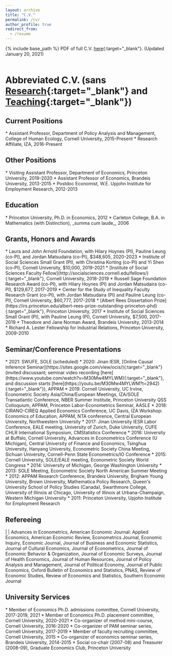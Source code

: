 ```yaml
---
layout: archive
title: "C.V."
permalink: /cv/
author_profile: true
redirect_from:
  - /resume
---
```


{% include base_path %}
PDF of full C.V. [here](https://peizhuan.github.io/cv_files/CV_ZhuanPei.pdf){:target="_blank"}. (Updated January 20, 2021)<br>
<br>

Abbreviated C.V. (sans [Research](https://peizhuan.github.io/research/){:target="_blank"} and [Teaching](https://peizhuan.github.io/teaching/){:target="_blank"})
======

<h2>Current Positions</h2>
* Assistant Professor, Department of Policy Analysis and Management, College of Human Ecology, Cornell University, 2015-Present
* Research Affiliate, IZA, 2016-Present

<h2>Other Positions</h2>
* Visiting Assistant Professor, Department of Economics, Princeton University, 2019-2020
* Assistant Professor of Economics, Brandeis University, 2013-2015
* Postdoc Economist, W.E. Upjohn Institute for Employment Research, 2012-2013

<h2>Education</h2>
* Princeton University, Ph.D. in Economics, 2012
* Carleton College, B.A. in Mathematics (with Distinction), _summa cum laude_, 2006

<h2>Grants, Honors and Awards</h2>
* Laura and John Arnold Foundation, with Hilary Hoynes (PI), Pauline Leung (co-PI), and Jordan Matsudaira (co-PI), $348,605, 2020-2023
* Institute of Social Sciences Small Grant (PI), with Christina Korting (co-PI) and Yi Shen (co-PI), Cornell University, $10,000, 2019-2021
* [Institute of Social Sciences Faculty Fellow](http://socialsciences.cornell.edu/fellows/){:target="_blank"}, Cornell University, 2018-2019
* Russell Sage Foundation Research Award (co-PI), with Hilary Hoynes (PI) and Jordan Matsudaira (co-PI), $129,677, 2017-2019
* Center for the Study of Inequality Faculty Research Grant (co-PI), with Jordan Matsudaira (PI) and Pauline Leung (co-PI), Cornell University, $60,777, 2017-2018
* [Albert Rees Dissertation Prize](https://irs.princeton.edu/albert-rees-prize-outstanding-princeton-phd){:target="_blank"}, Princeton University, 2017
* Institute of Social Sciences Small Grant (PI), with Pauline Leung (PI), Cornell University, $7,500, 2017-2019
* Theodore and Jane Norman Award, Brandeis University, 2013-2014
* Richard A. Lester Fellowship for Industrial Relations, Princeton University, 2009-2010

<h2>Seminar/Conference Presentations</h2>
* 2021: SWUFE, SOLE (scheduled)
* 2020: Jinan IESR, [Online Causal Inference Seminar](https://sites.google.com/view/ocis/){:target="_blank"} (invited discussant; seminar video recording [here](https://www.youtube.com/watch?v=M30Mw4MYLWM){:target="_blank"}, and discussion starts [here](https://youtu.be/M30Mw4MYLWM?t=2942){:target="_blank"}), APPAM
* 2019: Cornell University, UC Irvine, Econometric Society Asia/China/European Meetings, IZA/SOLE Transatlantic Conference, NBER Summer Institute, Princeton University QSS Colloquium, APPAM, Princeton Labor-Econometrics Seminar, AASLE
* 2018: CIRANO-CIREQ Applied Economics Conference, UC Davis, IZA Workshop: Economics of Education, APPAM, NTA conference, Central European University, Northwestern University
* 2017: Jinan University IESR Labor Conference, EALE meeting, University of Zurich, Duke University, CUFE CHLR International Symposium, CMStatistics Conference
* 2016: University at Buffalo, Cornell University, Advances in Econometrics Conference (U Michigan), Central University of Finance and Economics, Tsinghua University, Hanyang University, Econometric Society China Meeting, Sichuan University, Cornell-Penn State Econometrics/IO Conference
* 2015: Cornell University, SOLE/EALE meeting, Econometric Society World Congress
* 2014: University of Michigan, George Washington University
* 2013: SOLE Meeting, Econometric Society North American Summer Meeting
* 2012: APPAM Research Conference, Brandeis University, Brigham Young University, Brown University, Mathematica Policy Research, Queen's University School of Policy Studies (Canada), Swarthmore College, University of Illinois at Chicago, University of Illinois at Urbana-Champaign, Western Michigan University
* 2011: Princeton University, Upjohn Institute for Employment Research

<h2>Refereeing</h2>
| | Advances in Econometrics, American Economic Journal: Applied Economics, American Economic Review, Econometrics Journal, Economic Inquiry, Economic Journal, Journal of Business and Economic Statistics, Journal of Cultural Economics, Journal of Econometrics, Journal of Economic Behavior & Organization, Journal of Economic Surveys, Journal of Health Economics, Journal of Human Resources, Journal of Policy Analysis and Management, Journal of Political Economy, Journal of Public Economics, Oxford Bulletin of Economics and Statistics, PNAS, Review of Economic Studies, Review of Economics and Statistics, Southern Economic Journal

<h2>University Services</h2>
* Member of Economics Ph.D. admissions committee, Cornell University, 2017-2019, 2021
* Member of Economics Ph.D. placement committee, Cornell University, 2020-2021
* Co-organizer of method mini-course, Cornell University, 2016-2020
* Co-organizer of PAM seminar series, Cornell University, 2017-2019
* Member of faculty recruiting committee, Cornell University, 2015
* Co-organizer of economics seminar series, Brandeis University, 2014-2015
* Social co-chair (2007-08) and Treasurer (2008-09), Graduate Economics Club, Princeton University
